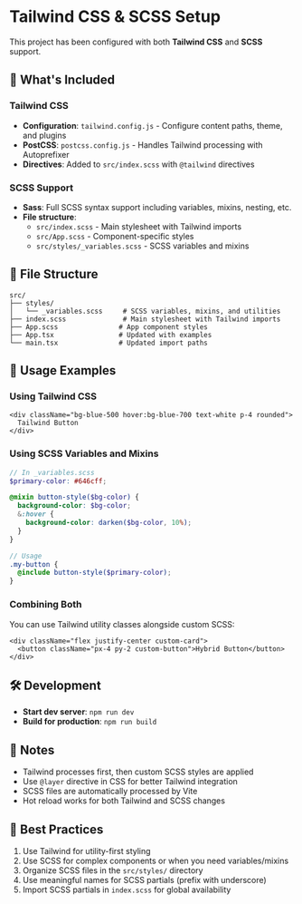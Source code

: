 # Tailwind CSS & SCSS Setup

This project has been configured with both **Tailwind CSS** and **SCSS** support.

## 🚀 What's Included

### Tailwind CSS

- **Configuration**: `tailwind.config.js` - Configure content paths, theme, and plugins
- **PostCSS**: `postcss.config.js` - Handles Tailwind processing with Autoprefixer
- **Directives**: Added to `src/index.scss` with `@tailwind` directives

### SCSS Support

- **Sass**: Full SCSS syntax support including variables, mixins, nesting, etc.
- **File structure**:
  - `src/index.scss` - Main stylesheet with Tailwind imports
  - `src/App.scss` - Component-specific styles
  - `src/styles/_variables.scss` - SCSS variables and mixins

## 📁 File Structure

```
src/
├── styles/
│   └── _variables.scss     # SCSS variables, mixins, and utilities
├── index.scss              # Main stylesheet with Tailwind imports
├── App.scss               # App component styles
├── App.tsx                # Updated with examples
└── main.tsx               # Updated import paths
```

## 🎨 Usage Examples

### Using Tailwind CSS

```tsx
<div className="bg-blue-500 hover:bg-blue-700 text-white p-4 rounded">
  Tailwind Button
</div>
```

### Using SCSS Variables and Mixins

```scss
// In _variables.scss
$primary-color: #646cff;

@mixin button-style($bg-color) {
  background-color: $bg-color;
  &:hover {
    background-color: darken($bg-color, 10%);
  }
}

// Usage
.my-button {
  @include button-style($primary-color);
}
```

### Combining Both

You can use Tailwind utility classes alongside custom SCSS:

```tsx
<div className="flex justify-center custom-card">
  <button className="px-4 py-2 custom-button">Hybrid Button</button>
</div>
```

## 🛠️ Development

- **Start dev server**: `npm run dev`
- **Build for production**: `npm run build`

## 📝 Notes

- Tailwind processes first, then custom SCSS styles are applied
- Use `@layer` directive in CSS for better Tailwind integration
- SCSS files are automatically processed by Vite
- Hot reload works for both Tailwind and SCSS changes

## 🎯 Best Practices

1. Use Tailwind for utility-first styling
2. Use SCSS for complex components or when you need variables/mixins
3. Organize SCSS files in the `src/styles/` directory
4. Use meaningful names for SCSS partials (prefix with underscore)
5. Import SCSS partials in `index.scss` for global availability
